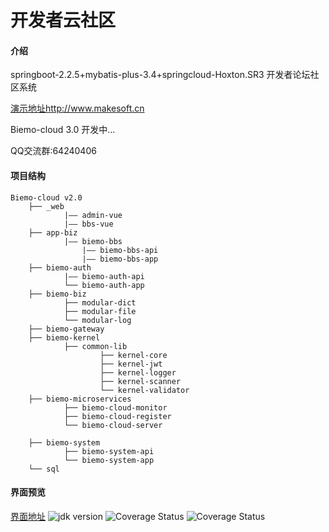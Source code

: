 # 开发者云社区

#### 介绍
springboot-2.2.5+mybatis-plus-3.4+springcloud-Hoxton.SR3  开发者论坛社区系统

[演示地址](http://www.makesoft.cn)http://www.makesoft.cn 



Biemo-cloud 3.0 开发中... 

QQ交流群:64240406

#### 项目结构

```
Biemo-cloud v2.0
    ├── _web
            |—— admin-vue
            |—— bbs-vue
    ├── app-biz
            |—— biemo-bbs
                |—— biemo-bbs-api  
                |—— biemo-bbs-app                            
    ├── biemo-auth                 
            |—— biemo-auth-api     
            └── biemo-auth-app            
    ├── biemo-biz                    
            ├── modular-dict
            ├── modular-file                                            
            └── modular-log                     
    ├── biemo-gateway                           
    ├── biemo-kernel
            ├── common-lib                        
                    ├── kernel-core                
                    ├── kernel-jwt
                    ├── kernel-logger                
                    ├── kernel-scanner                                           
                    └── kernel-validator                 
    ├── biemo-microservices
            ├── biemo-cloud-monitor                        
            ├── biemo-cloud-register                        
            └── biemo-cloud-server                        
           
    ├── biemo-system
            ├── biemo-system-api                        
            └── biemo-system-app                                          
    └── sql                       
``` 


#### 界面预览

[界面地址](http://www.makesoft.cn)
<img src="https://img.shields.io/badge/JDK-1.8+-green.svg" alt="jdk version">
<img src="https://img.shields.io/badge/Spring%20Boot-2.2.5-blue.svg" alt="Coverage Status">
<img src="https://img.shields.io/badge/Mybatis%20Plus-3.4.2-red.svg" alt="Coverage Status">





